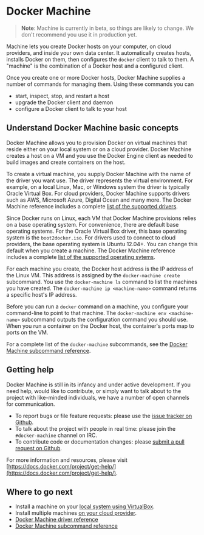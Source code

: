 <!--[metadata]>
+++
title = "Overview of Docker Machine"
description = "Introduction and Overview of Machine"
keywords = ["docker, machine, amazonec2, azure, digitalocean, google, openstack, rackspace, softlayer, virtualbox, vmwarefusion, vmwarevcloudair, vmwarevsphere, exoscale"]
[menu.main]
parent="smn_workw_machine"
+++
<![end-metadata]-->


# Docker Machine

> **Note**: Machine is currently in beta, so things are likely to change. We
> don't recommend you use it in production yet.

Machine lets you create Docker hosts on your computer, on cloud providers, and
inside your own data center. It automatically creates hosts, installs Docker on
them, then configures the `docker` client to talk to them. A "machine" is the
combination of a Docker host and a configured client.

Once you create one or more Docker hosts, Docker Machine supplies a number of commands for
managing them. Using these commands you can 

 - start, inspect, stop, and restart a host
 - upgrade the Docker client and daemon
 - configure a Docker client to talk to your host

## Understand Docker Machine basic concepts

Docker Machine allows you to provision Docker on virtual machines that reside either on your local system or on a cloud provider. Docker Machine creates a host on a VM and you use the Docker Engine client as needed to build images and create containers on the host. 

To create a virtual machine, you supply Docker Machine with the name of the driver you want use. The driver represents the virtual environment. For example, on a local Linux, Mac, or Windows system the driver is typically Oracle Virtual Box. For cloud providers, Docker Machine supports drivers such as AWS, Microsoft Azure, Digital Ocean and many more. The Docker Machine reference includes a complete [list of the supported drivers](/drivers).

Since Docker runs on Linux, each VM that Docker Machine provisions relies on a base operating system. For convenience, there are default base operating systems. For the Oracle Virtual Box driver, this base operating system is the `boot2docker.iso`. For drivers used to connect to cloud providers, the base operating system is Ubuntu 12.04+. You can change this default when you create a machine. The Docker Machine reference includes a complete [list of the supported operating sytems](/drivers/os-base).

For each machine you create, the Docker host address is the IP address of the
Linux VM. This address is assigned by the `docker-machine create` subcommand.
You use the `docker-machine ls` command to list the machines you have created.
The `docker-machine ip <machine-name>` command returns a specific host's IP address.

Before you can run a `docker` command on a machine, you configure your
command-line to point to that machine. The `docker-machine env <machine-name>`
subcommand outputs the configuration command you should use. When you run a
container on the Docker host, the container's ports map to ports on the VM.

For a complete list of the `docker-machine` subcommands, see the [Docker Machine subcommand reference](/reference).

## Getting help

Docker Machine is still in its infancy and under active development. If you need
help, would like to contribute, or simply want to talk about to the project with
like-minded individuals, we have a number of open channels for communication.

- To report bugs or file feature requests: please use the [issue tracker on
  Github](https://github.com/docker/machine/issues).
- To talk about the project with people in real time: please join the
  `#docker-machine` channel on IRC.
- To contribute code or documentation changes: please [submit a pull request on
  Github](https://github.com/docker/machine/pulls).

For more information and resources, please visit
[https://docs.docker.com/project/get-help/](https://docs.docker.com/project/get-help/).

## Where to go next

* Install a machine on your [local system using VirtualBox](get-started.md).
* Install multiple machines [on your cloud provider](get-started-cloud.md).
* [Docker Machine driver reference](/drivers)
* [Docker Machine subcommand reference](/reference)
